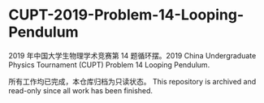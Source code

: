 # CUPT-2019-Problem-14-Looping-Pendulum
2019 年中国大学生物理学术竞赛第 14 题循环摆。2019 China Undergraduate Physics Tournament (CUPT) Problem 14 Looping Pendulum.

所有工作均已完成，本仓库归档为只读状态。 This repository is archived and read-only since all work has been finished.
